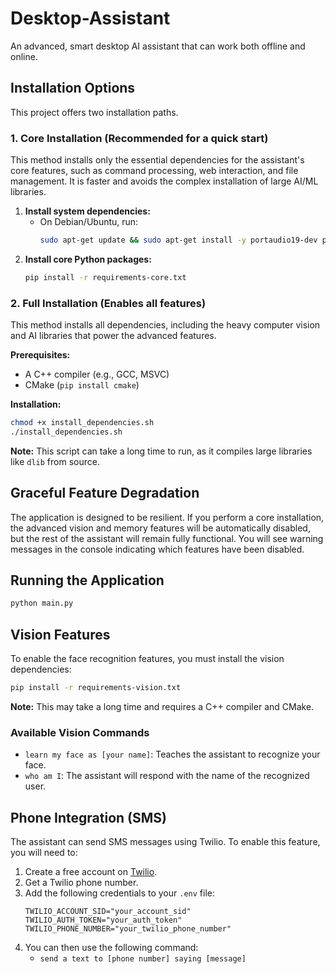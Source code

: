# Desktop-Assistant

An advanced, smart desktop AI assistant that can work both offline and online.

## Installation Options

This project offers two installation paths.

### 1. Core Installation (Recommended for a quick start)

This method installs only the essential dependencies for the assistant's core features, such as command processing, web interaction, and file management. It is faster and avoids the complex installation of large AI/ML libraries.

1.  **Install system dependencies:**
    *   On Debian/Ubuntu, run:
        ```bash
        sudo apt-get update && sudo apt-get install -y portaudio19-dev python3-pyaudio scrot python3-tk python3-dev
        ```
2.  **Install core Python packages:**
    ```bash
    pip install -r requirements-core.txt
    ```

### 2. Full Installation (Enables all features)

This method installs all dependencies, including the heavy computer vision and AI libraries that power the advanced features.

**Prerequisites:**
*   A C++ compiler (e.g., GCC, MSVC)
*   CMake (`pip install cmake`)

**Installation:**
```bash
chmod +x install_dependencies.sh
./install_dependencies.sh
```
**Note:** This script can take a long time to run, as it compiles large libraries like `dlib` from source.

## Graceful Feature Degradation

The application is designed to be resilient. If you perform a core installation, the advanced vision and memory features will be automatically disabled, but the rest of the assistant will remain fully functional. You will see warning messages in the console indicating which features have been disabled.

## Running the Application
```bash
python main.py
```

## Vision Features

To enable the face recognition features, you must install the vision dependencies:
```bash
pip install -r requirements-vision.txt
```
**Note:** This may take a long time and requires a C++ compiler and CMake.

### Available Vision Commands
*   `learn my face as [your name]`: Teaches the assistant to recognize your face.
*   `who am I`: The assistant will respond with the name of the recognized user.

## Phone Integration (SMS)

The assistant can send SMS messages using Twilio. To enable this feature, you will need to:

1.  Create a free account on [Twilio](https://www.twilio.com/).
2.  Get a Twilio phone number.
3.  Add the following credentials to your `.env` file:
    ```
    TWILIO_ACCOUNT_SID="your_account_sid"
    TWILIO_AUTH_TOKEN="your_auth_token"
    TWILIO_PHONE_NUMBER="your_twilio_phone_number"
    ```
4.  You can then use the following command:
    *   `send a text to [phone number] saying [message]`
